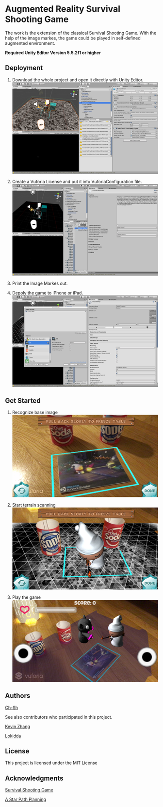 # Augmented Reality Survival Shooting Game 
The work is the extension of the classical Survival Shooting Game. With the help of the image markes,
the game could be played in self-defined augmented environment.

**Required Unity Editor Version 5.5.2f1 or higher**

## Deployment   

1. Download the whole project and open it directly with Unity Editor.
![Editor](/Res/Editor.png)

2. Create a Vuforia License and put it into VuforiaConfiguration file.
![Vuforia](/Res/Vuforia.png)

3. Print the Image Markes out.
4. Depoly the game to iPhone or iPad.
![Build](/Res/Build.png)

## Get Started 

1. Recognize base image
![Base](/Res/Start.PNG)

2. Start terrain scanning
![Terrain](/Res/Scanning.PNG)

3. Play the game 
![Play](/Res/Play.PNG)

## Authors

[Ch-Sh](https://github.com/Ch-Sh)

See also contributors who participated in this project.

[Kevin Zhang](https://github.com/kevin0932)

[Lokidda](https://github.com/Lokidda)


## License

This project is licensed under the MIT License

## Acknowledgments

[Survival Shooting Game](https://www.assetstore.unity3d.com/en/#!/content/40756)

[A Star Path Planning](https://arongranberg.com/astar/)


